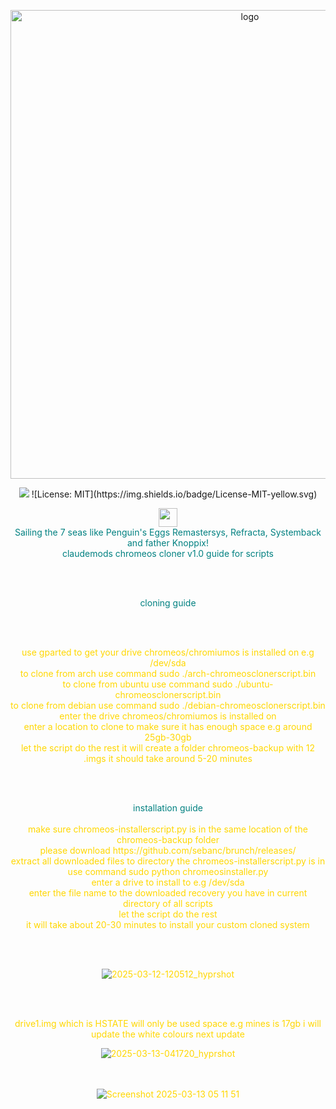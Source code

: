 <p align="center">
    <img width="750" src="https://i.postimg.cc/25Jsj3yD/claudemods-3-6-2025-2.png" alt="logo">
</p>

<div align="center">


<p align="center">
<a href="https://chromeos.google/intl/en_uk/" target="_blank"><img src="https://img.shields.io/badge/DISTRO-ChromeOS-ffcd46?style=for-the-badge&logo=google" /></a>
![License: MIT](https://img.shields.io/badge/License-MIT-yellow.svg)

  
<div align="center" style="line-height: 3;">
  <a href="https://www.deepseek.com/" target="_blank">
    <img 
      alt="Homepage" 
      src="https://i.postimg.cc/Hs2vbbZ8/Deep-Seek-Homepage.png?raw=true" 
      style="height: 30px; width: auto;" 
    />
  </a>
</div>

<div align="center" style="color: teal;">
Sailing the 7 seas like Penguin's Eggs Remastersys, Refracta, Systemback and father Knoppix! 

<div align="center" style="color: teal;">
claudemods chromeos cloner v1.0 guide for scripts


<br><br>

<div align="center" style="color: teal;">
cloning guide

<br><br>
<div align="center" style="color: gold;">
use gparted to get your drive chromeos/chromiumos is installed on e.g /dev/sda
    <div align="center" style="color: gold;">
to clone from arch use command sudo ./arch-chromeosclonerscript.bin
        <div align="center" style="color: gold;">
to clone from ubuntu use command sudo ./ubuntu-chromeosclonerscript.bin
            <div align="center" style="color: gold;">
to clone from debian use command sudo ./debian-chromeosclonerscript.bin
                <div align="center" style="color: gold;">
enter the drive chromeos/chromiumos is installed on
                    <div align="center" style="color: gold;">
enter a location to clone to make sure it has enough space e.g around 25gb-30gb
                       <div align="center" style="color: gold;">
let the script do the rest it will create a folder chromeos-backup with 12 .imgs it should take around 5-20 minutes

<br><br>

<div align="center" style="color: teal;">
installation guide
<br><br>
    <div align="center" style="color: gold;">
make sure chromeos-installerscript.py is in the same location of the chromeos-backup folder
    <div align="center" style="color: gold;">
please download https://github.com/sebanc/brunch/releases/
        <div align="center" style="color: gold;">
extract all downloaded files to directory the chromeos-installerscript.py is in
            <div align="center" style="color: gold;">
use command sudo python chromeosinstaller.py
               <div align="center" style="color: gold;">
enter a drive to install to e.g /dev/sda
                    <div align="center" style="color: gold;">
enter the file name to the downloaded recovery you have in current directory of all scripts
                        <div align="center">
let the script do the rest
                            <div align="center" style="color: gold;">
it will take about 20-30 minutes to install your custom cloned system

<div align="center">

<br><br>

![2025-03-12-120512_hyprshot](https://github.com/user-attachments/assets/4bfa55d3-1d0f-4b48-80c3-68eec09ecb27)

<br><br>

<div align="center">
    drive1.img which is HSTATE will only be used space e.g mines is 17gb i will update the white colours next update

    
![2025-03-13-041720_hyprshot](https://github.com/user-attachments/assets/6b82fd8a-7417-45c7-8179-c3cfea3ea846)


<br><br>
![Screenshot 2025-03-13 05 11 51](https://github.com/user-attachments/assets/b34d4944-a86c-41cc-847f-7153b83926ca)






